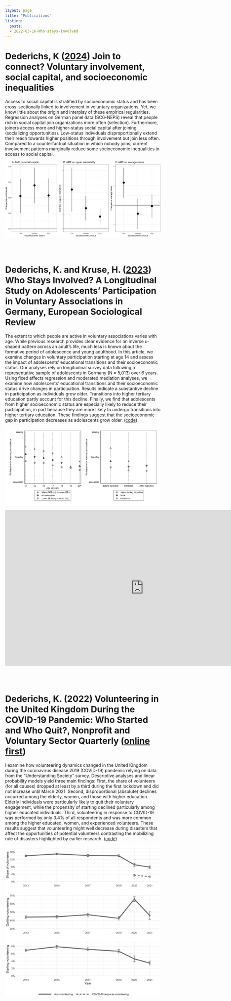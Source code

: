 ```yaml
---
layout: page
title: "Publications"
listing:
  posts:
  - 2022-03-16-Who-stays-involved
---
```


# Dederichs, K ([2024](https://doi.org/10.1016/j.socnet.2023.07.004)) Join to connect? Voluntary involvement, social capital, and socioeconomic inequalities

Access to social capital is stratified by socioeconomic status and has been cross-sectionally linked to involvement in voluntary organizations. Yet, we know little about the origin and interplay of these empirical regularities. Regression analyses on German panel data (SC6-NEPS) reveal that people rich in social capital join organizations more often (selection). Furthermore, joiners access more and higher-status social capital after joining (socializing opportunities). Low-status individuals disproportionally extend their reach towards higher positions through involvement but join less often. Compared to a counterfactual situation in which nobody joins, current involvement patterns marginally reduce some socioeconomic inequalities in access to social capital.

![](assets/Join_to_connect_fig1.jpg)

<br/><br/>

# Dederichs, K. and Kruse, H. ([2023](https://academic.oup.com/esr/advance-article-abstract/doi/10.1093/esr/jcac013/6529441)) Who Stays Involved? A Longitudinal Study on Adolescents’ Participation in Voluntary Associations in Germany, European Sociological Review 

The extent to which people are active in voluntary associations varies with age. While previous research provides clear evidence for an inverse u-shaped pattern across an adult’s life, much less is known about the formative period of adolescence and young adulthood. In this article, we examine changes in voluntary participation starting at age 14 and assess the impact of adolescents’ educational transitions and their socioeconomic status. Our analyses rely on longitudinal survey data following a representative sample of adolescents in Germany (N = 5,013) over 6 years. Using fixed effects regression and moderated mediation analyses, we examine how adolescents’ educational transitions and their socioeconomic status drive changes in participation. Results indicate a substantive decline in participation as individuals grow older. Transitions into higher tertiary education partly account for this decline. Finally, we find that adolescents from higher socioeconomic status are especially likely to reduce their participation, in part because they are more likely to undergo transitions into higher tertiary education. These findings suggest that the socioeconomic gap in participation decreases as adolescents grow older. ([code](https://github.com/kasimirdederichs/Who_stays_involved)) 

![](assets/Who_stays_involved_Figure2.jpg)
<p align="center">
<iframe width="896" height="504" src="https://www.youtube.com/embed/Dv-OR_WLzwI" title="YouTube video player" frameborder="0" allow="accelerometer; autoplay; clipboard-write; encrypted-media; gyroscope; picture-in-picture" allowfullscreen></iframe>
</p>

<br/><br/>

# Dederichs, K. (2022) Volunteering in the United Kingdom During the COVID-19 Pandemic: Who Started and Who Quit?, Nonprofit and Voluntary Sector Quarterly ([online first](https://journals.sagepub.com/doi/full/10.1177/08997640221122814#table-fn2-08997640221122814))

I examine how volunteering dynamics changed in the United Kingdom during the coronavirus disease 2019 (COVID-19) pandemic relying on data from the “Understanding Society” survey. Descriptive analyses and linear probability models yield three main findings: First, the share of volunteers (for all causes) dropped at least by a third during the first lockdown and did not increase until March 2021. Second, disproportional (absolute) declines occurred among the elderly, women, and those with higher education. Elderly individuals were particularly likely to quit their voluntary engagement, while the propensity of starting declined particularly among higher educated individuals. Third, volunteering in response to COVID-19 was performed by only 3.4% of all respondents and was more common among the higher educated, women, and experienced volunteers. These results suggest that volunteering might well decrease during disasters that affect the opportunities of potential volunteers contrasting the mobilizing role of disasters highlighted by earlier research. ([code](https://github.com/kasimirdederichs/Volunteering_COVID))

![](assets/Volunteering_Covid_UK_Figure1.jpg)
